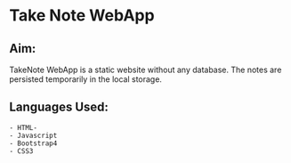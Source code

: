 # Take Note WebApp

## Aim:

TakeNote WebApp is a static website without any database. The notes are persisted temporarily in the local storage.


## Languages Used: 
```
- HTML-
- Javascript
- Bootstrap4
- CSS3
```



